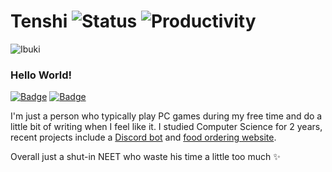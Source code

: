 # Tenshi ![Status](https://img.shields.io/badge/Status-Alive-blue) ![Productivity](https://img.shields.io/badge/Productivity-Poor-red)
![Ibuki](https://i.postimg.cc/j5Qjsxfw/twitch-banner.png)
### Hello World!

[![Badge](https://img.shields.io/badge/-Steam-gray?logo=steam)](http://steamcommunity.com/id/Shoukaku) [![Badge](https://img.shields.io/badge/-Discord-gray?logo=discord&logoColor=white)](https://discord.com/users/243316261264556032)

I'm just a person who typically play PC games during my free time and do a little bit of writing when I feel like it. I studied Computer Science for 2 years, recent projects include a [Discord bot](https://github.com/Raphilia/watame) and [food ordering website](https://github.com/Raphilia/food-creation).

Overall just a shut-in NEET who waste his time a little too much ✨
